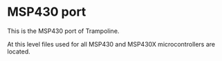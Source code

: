 # MSP430 port

This is the MSP430 port of Trampoline.

At this level files used for all MSP430 and MSP430X microcontrollers are located.